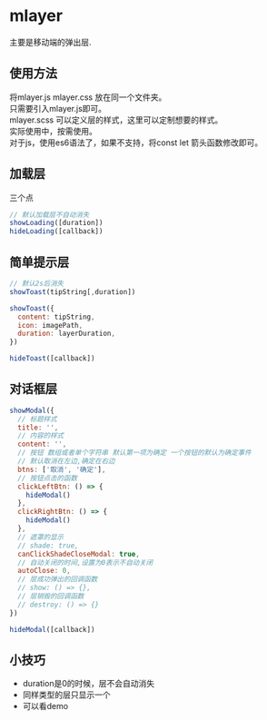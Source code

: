 # mlayer

主要是移动端的弹出层.

## 使用方法

将mlayer.js mlayer.css 放在同一个文件夹。  
只需要引入mlayer.js即可。  
mlayer.scss 可以定义层的样式，这里可以定制想要的样式。  
实际使用中，按需使用。  
对于js，使用es6语法了，如果不支持，将const let 箭头函数修改即可。  

## 加载层

三个点

```js
// 默认加载层不自动消失
showLoading([duration]) 
hideLoading([callback])
```

## 简单提示层

```js
// 默认2s后消失
showToast(tipString[,duration])

showToast({
  content: tipString,
  icon: imagePath,
  duration: layerDuration,
})

hideToast([callback])
```

## 对话框层

```js
showModal({
  // 标题样式
  title: '',
  // 内容的样式
  content: '',
  // 按钮 数组或者单个字符串 默认第一项为确定 一个按钮的默认为确定事件
  // 默认取消在左边,确定在右边
  btns: ['取消', '确定'],
  // 按钮点击的函数
  clickLeftBtn: () => {
    hideModal()
  },
  clickRightBtn: () => {
    hideModal()
  },
  // 遮罩的显示
  // shade: true,
  canClickShadeCloseModal: true,
  // 自动关闭的时间,设置为0表示不自动关闭
  autoClose: 0,
  // 层成功弹出的回调函数
  // show: () => {},
  // 层销毁的回调函数
  // destroy: () => {}
})

hideModal([callback])
```

## 小技巧

* duration是0的时候，层不会自动消失
* 同样类型的层只显示一个
* 可以看demo
